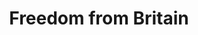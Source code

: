 ---
pid: LLP536
title: Freedom from Britain
location_transcription: Center City
zipcode: NJ08015
outside_phl: Browns Mills NJ
neighborhood: 
age: '17'
age_range: 13-19
instagram: 
image_file_name: LLP_536.jpg
proposal_transcription: Sheet metal art of We The People
topic: Art,Politics,Freedom
topic_summary: 0, 0, 0
type: Sculpture Statue
keywords_other: Britain, We The People
credit: Bre
image_labels: 
twitter: 
facebook: 
permalink: "/monuments/llp536/"
layout: item-page
---